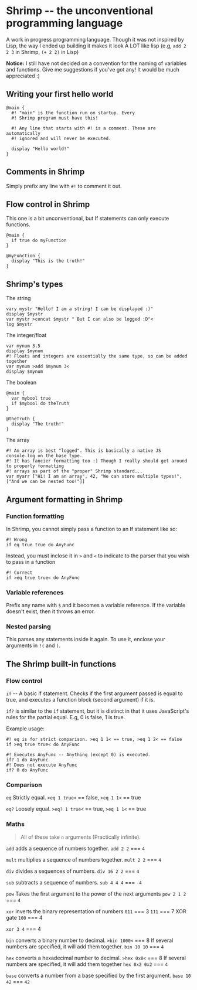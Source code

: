 # Shrimp -- the unconventional programming language

A work in progress programming language. Though it was not inspired by Lisp, the way I ended up building it makes it look A LOT like lisp (e.g, `add 2 2 3` in Shrimp, `(+ 2 2)` in Lisp)

**Notice:** I still have not decided on a convention for the naming of variables and functions.
Give me suggestions if you've got any! It would be much appreciated :)

## Writing your first hello world
```
@main {
  #! "main" is the function run on startup. Every 
  #! Shrimp program must have this!

  #! Any line that starts with #! is a comment. These are automatically 
  #! ignored and will never be executed.

  display "Hello world!"
}
```

## Comments in Shrimp

Simply prefix any line with `#!` to comment it out.

## Flow control in Shrimp
This one is a bit unconventional, but If statements can only execute functions.
```
@main {
  if true do myFunction
}

@myFunction {
  display "This is the truth!"
}
```

## Shrimp's types

The string
```
vary mystr "Hello! I am a string! I can be displayed :)"
display $mystr
var mystr >concat $mystr " But I can also be logged :D"<
log $mystr
```

The integer/float
```
var mynum 3.5
display $mynum
#! Floats and integers are essentially the same type, so can be added together
var mynum >add $mynum 3<
display $mynum
```

The boolean
```
@main {
  var mybool true
  if $mybool do theTruth
}

@theTruth {
  display "The truth!"
}
```

The array
```
#! An array is best "logged". This is basically a native JS console.log on the base type.
#! It has fancier formatting too :) Though I really should get around to properly formatting
#! arrays as part of the "proper" Shrimp standard...
var myarr ["Hi! I am an array", 42, "We can store multiple types!", ["And we can be nested too!"]]
```

## Argument formatting in Shrimp

### Function formatting
In Shrimp, you cannot simply pass a function to an If statement like so:
```
#! Wrong
if eq true true do AnyFunc
```
Instead, you must inclose it in `>` and `<` to indicate to the parser that you wish to pass in a function
```
#! Correct
if >eq true true< do AnyFunc
```

### Variable references
Prefix any name with `$` and it becomes a variable reference. If the variable doesn't exist, then it throws an error.

### Nested parsing
This parses any statements inside it again. To use it, enclose your arguments in `!(` and `)`.


## The Shrimp built-in functions

### Flow control
`if` -- A basic if statement. Checks if the first argument passed is equal to true, and executes a function block (second argument) if it is.

`if?` is similar to the `if` statement, but it is distinct in that it uses JavaScript's rules for the partial equal. E.g, 0 is false, 1 is true.

Example usage:
```
#! eq is for strict comparison. >eq 1 1< == true, >eq 1 2< == false
if >eq true true< do AnyFunc
```

```
#! Executes AnyFunc -- Anything (except 0) is executed.
if? 1 do AnyFunc
#! Does not execute AnyFunc
if? 0 do AnyFunc
```

### Comparison

`eq` Strictly equal. `>eq 1 true<` == false, `>eq 1 1<` == true

`eq?` Loosely equal. `>eq? 1 true<` == true, `>eq 1 1<` == true

### Maths

> All of these take `n` arguments (Practically infinite).

`add` adds a sequence of numbers together.
`add 2 2` === `4`

`mult` multiplies a sequence of numbers together.
`mult 2 2` === `4`

`div` divides a sequences of numbers.
`div 16 2 2` === `4`

`sub` subtracts a sequence of numbers.
`sub 4 4 4` === `-4`

`pow` Takes the first argument to the power of the next arguments
`pow 2 1 2` === `4`

`xor` inverts the binary representation of numbers
`011` === 3
`111` === 7
XOR gate
`100` === 4

`xor 3 4` === 4

`bin` converts a binary number to decimal. `>bin 1000<` === 8
If several numbers are specified, it will add them together.
`bin 10 10` === `4`

`hex` converts a hexadecimal number to decimal. `>hex 0x8<` === 8
If several numbers are specified, it will add them together
`hex 0x2 0x2` === `4`

`base` converts a number from a base specified by the first argument.
`base 10 42` === `42`

